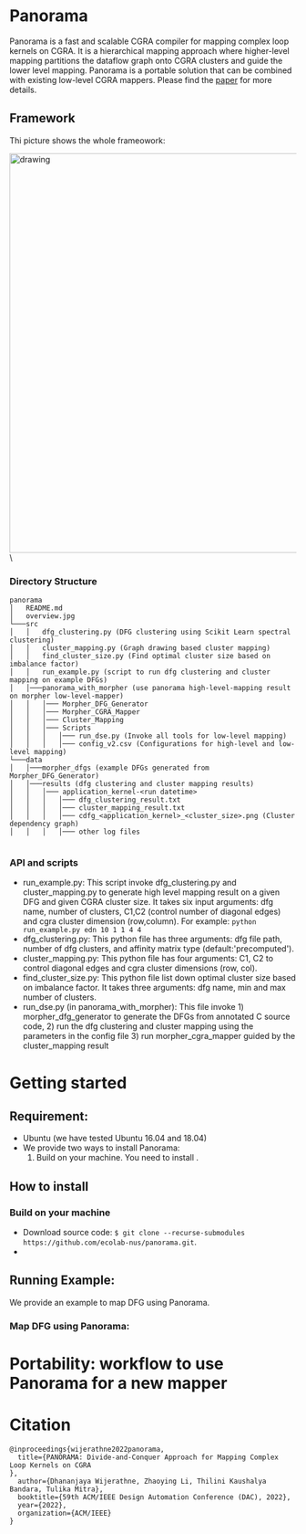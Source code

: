 # Panorama

Panorama is a fast and scalable CGRA compiler for mapping complex loop kernels on CGRA. It is a hierarchical mapping approach where higher-level mapping partitions the dataflow graph onto CGRA clusters and guide the lower level mapping. Panorama is a portable solution that can be combined with existing low-level CGRA mappers. Please find the [paper](https://www.comp.nus.edu.sg/~tulika/publications.htm) for more details.


## Framework

Thi picture shows the whole frameowork:

<img src="overview.jpg" alt="drawing" width="700"/> \



### Directory Structure

```
panorama
│   README.md  
│   overview.jpg
└───src  
│   │   dfg_clustering.py (DFG clustering using Scikit Learn spectral clustering)
│   │   cluster_mapping.py (Graph drawing based cluster mapping)
│   │   find_cluster_size.py (Find optimal cluster size based on imbalance factor)
│   │   run_example.py (script to run dfg clustering and cluster mapping on example DFGs)
│   │───panorama_with_morpher (use panorama high-level-mapping result on morpher low-level-mapper)
│   │   │─── Morpher_DFG_Generator
│   │   │─── Morpher_CGRA_Mapper
│   │   │─── Cluster_Mapping
│   │   │─── Scripts
│   │   │   │─── run_dse.py (Invoke all tools for low-level mapping)
│   │   │   │─── config_v2.csv (Configurations for high-level and low-level mapping)  
└───data 
│   │───morpher_dfgs (example DFGs generated from Morpher_DFG_Generator)
│   │───results (dfg clustering and cluster mapping results)
│   │   │─── application_kernel-<run datetime> 
│   │   │   │─── dfg_clustering_result.txt 
│   │   │   │─── cluster_mapping_result.txt 
│   │   │   │─── cdfg_<application_kernel>_<cluster_size>.png (Cluster dependency graph)
│   │   │   │─── other log files


```
### API and scripts
* run_example.py: This script invoke dfg_clustering.py and cluster_mapping.py to generate high level mapping result on a given DFG and given CGRA cluster size. It takes six input arguments: dfg name, number of clusters, C1,C2 (control number of diagonal edges) and cgra cluster dimension (row,column). For  example: ``python run_example.py edn 10 1 1 4 4``
* dfg_clustering.py: This python file has three arguments: dfg file path, number of dfg clusters, and affinity matrix type (default:'precomputed'). 
* cluster_mapping.py: This python file has four arguments: C1, C2 to control diagonal edges and cgra cluster dimensions (row, col). 
* find_cluster_size.py: This python file list down optimal cluster size based on imbalance factor. It takes three arguments: dfg name, min and max number of clusters. 
* run_dse.py (in panorama_with_morpher): This file invoke 1) morpher_dfg_generator to generate the DFGs from annotated C source code, 2) run the dfg clustering and cluster mapping using the parameters in the config file 3) run morpher_cgra_mapper guided by the cluster_mapping result



# Getting started
## Requirement: 
* Ubuntu (we have tested Ubuntu 16.04 and 18.04)
* We provide two ways to install Panorama: 
  1) Build on your machine. You need to install .
  
## How to install

### Build on your machine
* Download source code: ``$ git clone --recurse-submodules  https://github.com/ecolab-nus/panorama.git``. 
* 

  

## Running Example:
We provide an example to map DFG using Panorama. 


### Map DFG using Panorama:



# Portability: workflow to use Panorama for a new mapper



# Citation

```
@inproceedings{wijerathne2022panorama,
  title={PANORAMA: Divide-and-Conquer Approach for Mapping Complex Loop Kernels on CGRA
},
  author={Dhananjaya Wijerathne, Zhaoying Li, Thilini Kaushalya Bandara, Tulika Mitra},
  booktitle={59th ACM/IEEE Design Automation Conference (DAC), 2022},
  year={2022},
  organization={ACM/IEEE}
}
```

